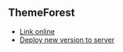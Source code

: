 ## ThemeForest

* [Link online](https://alothemes.com/themeforest)
* [Deploy new version to server](https://alothemes.com/deployer.php)
